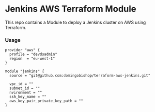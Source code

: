 # Jenkins AWS Terraform Module

This repo contains a Module to deploy a Jenkins cluster on AWS using Terraform.

### Usage

```
provider "aws" {
  profile = "devdsadmin"
  region  = "eu-west-1"
}

module "jenkins" {
  source = "git@github.com:domingobishop/terraform-aws-jenkins.git"

  vpc_id = ""
  subnet_id = ""
  nvironment = ""
  ssh_key_name = ""
  aws_key_pair_private_key_path = ""
}
```
